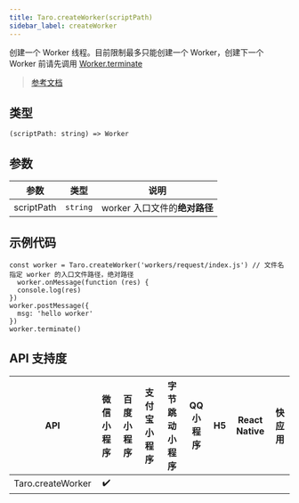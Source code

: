 ```yaml
---
title: Taro.createWorker(scriptPath)
sidebar_label: createWorker
---
```


创建一个 Worker 线程。目前限制最多只能创建一个 Worker，创建下一个 Worker 前请先调用 [Worker.terminate](https://developers.weixin.qq.com/miniprogram/dev/api/worker/Worker.terminate.html)

> [参考文档](https://developers.weixin.qq.com/miniprogram/dev/api/worker/wx.createWorker.html)

## 类型

```tsx
(scriptPath: string) => Worker
```

## 参数

| 参数 | 类型 | 说明 |
| --- | --- | --- |
| scriptPath | `string` | worker 入口文件的**绝对路径** |

## 示例代码

```tsx
const worker = Taro.createWorker('workers/request/index.js') // 文件名指定 worker 的入口文件路径，绝对路径
  worker.onMessage(function (res) {
  console.log(res)
})
worker.postMessage({
  msg: 'hello worker'
})
worker.terminate()
```

## API 支持度

| API | 微信小程序 | 百度小程序 | 支付宝小程序 | 字节跳动小程序 | QQ 小程序 | H5 | React Native | 快应用 |
| :---: | :---: | :---: | :---: | :---: | :---: | :---: | :---: | :---: |
| Taro.createWorker | ✔️ |  |  |  |  |  |  |  |
